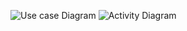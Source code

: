 ![Use case Diagram](https://www.planttext.com/api/plantuml/png/P91B2i8m48RtSufPwa8Fu48g2YBeHgtx8HbZe4rbCiN3kV18Ni6qX6enYy3a-nz9tizN4PL4sxe2zLenbf7HKDesdfnG3G1aj14yQMivQ9xEJER6agULhNq0o1ASpN2oRvmFqz7HnVC3jqAMunWSsVceB7XDMUkcbTWf87VqaWC5SZouVr5vjwHV1FrbVasvAh4_D9HzoPO3InTuv7iZdGl-Wd0-NuxVWmlS1LCb7g7WOBiFJUi3003__mC0)
![Activity Diagram](https://www.planttext.com/api/plantuml/png/XD6nJiGm303GFL_XiJVm0zU1GvG12J6mCPh4xLcaIOcTW_is1Zw9No1Dot68WInHOljPSJxVFtQYc3IFtYYh9xYooWVM8tICGyBHrBWnsvkWb20BfO0Z0GO74ugynkHQmpqqjmAw9-3GnpIYSWnmGC_kSZFV1sWUIJO6ojfUxya-0reRSz1IKGiTAZwXK5jpPh6Bj9ZVcVJ6ed-zQjx5eK2IhIMHFlls9_H0ZXDP1OsLsyUH9XpMJkI5eBcFPrR7Cday0gKK4um5F6Mlu4icgLwY2wgJENltwWR7lVcjdsGETJPbdx8kVPQg_-t5BVyI9xChX_dlole2003__mC0)
